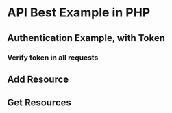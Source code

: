 # API Best Example in PHP

## Authentication Example, with Token
### Verify token in all requests
## Add Resource
## Get Resources